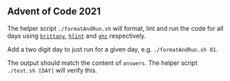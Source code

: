 ## Advent of Code 2021

The helper script `./formatAndRun.sh` will format, lint and run the code for all days using [`brittany`](https://github.com/lspitzner/brittany), [`hlint`](https://github.com/ndmitchell/hlint) and [`ghc`](https://downloads.haskell.org/ghc/latest/docs/html/users_guide/) respectively.

Add a two digit day to just run for a given day, e.g. `./formatAndRun.sh 01`.

The output should match the content of `answers`. The helper script `./test.sh [DAY]` will verify this.
